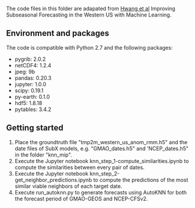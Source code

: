 The code files in this folder are adapated from [Hwang et al](https://arxiv.org/pdf/1809.07394v3.pdf) Improving Subseasonal Forecasting in the Western US with Machine Learning. 


## Environment and packages

The code is compatible with Python 2.7 and the following packages:

  - pygrib: 2.0.2
  - netCDF4: 1.2.4
  - jpeg: 9b
  - pandas: 0.20.3
  - jupyter: 1.0.0
 -  scipy: 0.19.1
 -  py-earth: 0.1.0
 -  hdf5: 1.8.18
 -  pytables: 3.4.2

## Getting started
1. Place the groundtruth file "tmp2m\_western\_us\_anom\_rmm.h5" and the date files of SubX models, e.g. "GMAO_dates.h5" and 'NCEP_dates.h5" in the folder "knn_mip".
2. Execute the Jupyter notebook knn\_step\_1-compute\_similarities.ipynb to compute the similarities between every pair of dates.
3. Execute the Jupyter notebook knn\_step\_2-get\_neighbor\_predictions.ipynb to compute the predictions of the most similar viable neighbors of each target date.
4. Execute run\_autoknn.py to generate forecasts using AutoKNN for both the forecast period of GMAO-GEOS and NCEP-CFSv2. 
